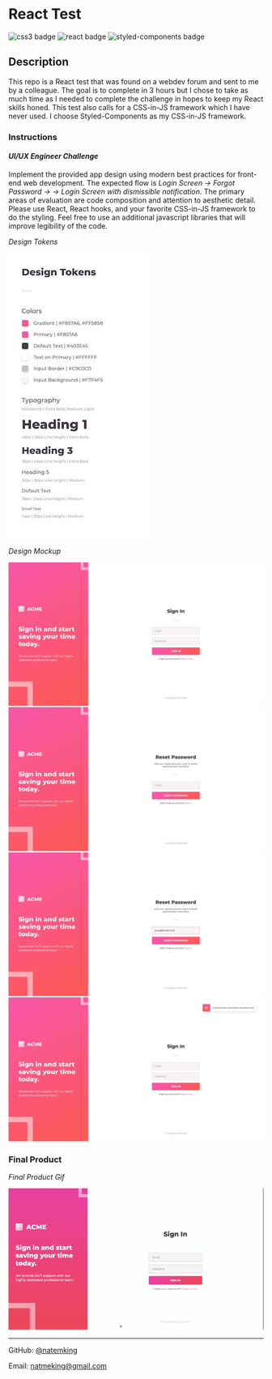 # React Test

![css3 badge](https://img.shields.io/badge/css3%20-%231572B6.svg?&style=flat&logo=css3&logoColor=white)
![react badge](https://img.shields.io/badge/react%20-%2320232a.svg?&style=flat&logo=react&logoColor=%2361DAFB")
![styled-components badge](https://img.shields.io/badge/styled--components%20-%23DB7093.svg?&style=flat&logo=styled-components&logoColor=white)

## Description
This repo is a React test that was found on a webdev forum and sent to me by a colleague. The goal is to complete in 3 hours but I chose to take as much time as I needed to complete the challenge in hopes to keep my React skills honed. This test also calls for a CSS-in-JS framework which I have never used. I choose Styled-Components as my CSS-in-JS framework.


### Instructions
#### _UI/UX Engineer Challenge_
Implement the provided app design using modern best practices for front-end web development. The expected flow is _Login Screen → Forgot Password → <Submit> → Login Screen with dismissible notification_. The primary areas of evaluation are code composition and attention to aesthetic detail. Please use React, React hooks, and your favorite CSS-in-JS framework to do the styling. Feel free to use an additional javascript libraries that will improve legibility of the code.

_Design Tokens_

![design tokens](./client/public/design/design-tokens.jpg)

_Design Mockup_

![mockup1](./client/public/design/UXUI1.jpg)
![mockup2](./client/public/design/UXUI2.jpg)
![mockup3](./client/public/design/UXUI3.jpg)
![mockup4](./client/public/design/UXUI4.jpg)

### Final Product

_Final Product Gif_

![final product gif](./client/public/react-test.gif)

---

GitHub: [@natemking](https://github.com/natemking/)

Email: [natmeking@gmail.com](mailto:natmeking@gmail.com)

